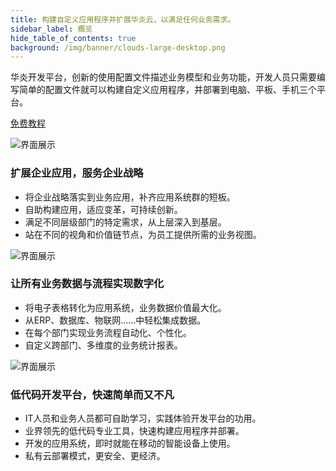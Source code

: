 ```yaml
---
title: 构建自定义应用程序并扩展华炎云，以满足任何业务需求。
sidebar_label: 概览
hide_table_of_contents: true
background: /img/banner/clouds-large-desktop.png
---
```


华炎开发平台，创新的使用配置文件描述业务模型和业务功能，开发人员只需要编写简单的配置文件就可以构建自定义应用程序，并部署到电脑、平板、手机三个平台。

<a class="slds-button slds-button_brand slds-m-right_medium slds-var-p-vertical_xx-small" href="/developer/home" >
免费教程
</a>

![界面展示](/assets/mac_ipad_iphone_list.png)

### 扩展企业应用，服务企业战略

- 将企业战略落实到业务应用，补齐应用系统群的短板。
- 自助构建应用，适应变革，可持续创新。
- 满足不同层级部门的特定需求，从上层深入到基层。
- 站在不同的视角和价值链节点，为员工提供所需的业务视图。

![界面展示](/assets/platform/platform.png)

### 让所有业务数据与流程实现数字化

- 将电子表格转化为应用系统，业务数据价值最大化。
- 从ERP、数据库、物联网......中轻松集成数据。
- 在每个部门实现业务流程自动化、个性化。
- 自定义跨部门、多维度的业务统计报表。 

![界面展示](/assets/platform/apps.png)

### 低代码开发平台，快速简单而又不凡

- IT人员和业务人员都可自助学习，实践体验开发平台的功用。
- 业界领先的低代码专业工具，快速构建应用程序并部署。
- 开发的应用系统，即时就能在移动的智能设备上使用。
- 私有云部署模式，更安全、更经济。
